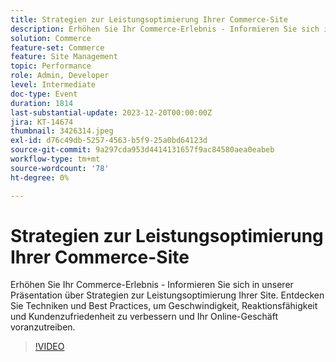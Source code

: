 ```yaml
---
title: Strategien zur Leistungsoptimierung Ihrer Commerce-Site
description: Erhöhen Sie Ihr Commerce-Erlebnis - Informieren Sie sich in unserer Präsentation über Strategien zur Leistungsoptimierung Ihrer Site. Entdecken Sie Techniken und Best Practices, um Geschwindigkeit, Reaktionsfähigkeit und Kundenzufriedenheit zu verbessern und Ihr Online-Geschäft voranzutreiben.
solution: Commerce
feature-set: Commerce
feature: Site Management
topic: Performance
role: Admin, Developer
level: Intermediate
doc-type: Event
duration: 1814
last-substantial-update: 2023-12-20T00:00:00Z
jira: KT-14674
thumbnail: 3426314.jpeg
exl-id: d76c49db-5257-4563-b5f9-25a0bd64123d
source-git-commit: 9a297cda953d4414131657f9ac84580aea0eabeb
workflow-type: tm+mt
source-wordcount: '78'
ht-degree: 0%

---
```


# Strategien zur Leistungsoptimierung Ihrer Commerce-Site

Erhöhen Sie Ihr Commerce-Erlebnis - Informieren Sie sich in unserer Präsentation über Strategien zur Leistungsoptimierung Ihrer Site. Entdecken Sie Techniken und Best Practices, um Geschwindigkeit, Reaktionsfähigkeit und Kundenzufriedenheit zu verbessern und Ihr Online-Geschäft voranzutreiben.

>[!VIDEO](https://video.tv.adobe.com/v/3426314/?learn=on)
